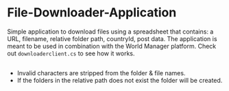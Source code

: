 # File-Downloader-Application
Simple application to download files using a spreadsheet that contains: a URL, filename, relative folder path, countryId, post data.
The application is meant to be used in combination with the World Manager platform.
Check out `downloaderclient.cs` to see how it works.

##
- Invalid characters are stripped from the folder & file names.
- If the folders in the relative path does not exist the folder will be created.
